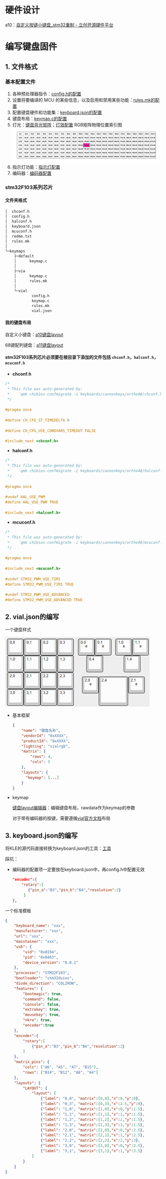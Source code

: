 # 硬件设计

a10：[自定义按键小键盘_stm32重制 - 立创开源硬件平台](https://oshwhub.com/ayanami-1/new_pad)

# 编写键盘固件

## 1. 文件格式

### 基本配置文件

1. 各种预处理器指令：[config.h的配置](https://docs.qmk.fm/config_options "config.h的配置")
2. 设置将要编译的 MCU 的某些信息，以及启用和禁用某些功能：[rules.mk的配置](https://docs.qmk.fm/config_options#the-rules-mk-file)
3. 配置键盘硬件和功能集：[keyboard.json的配置](https://docs.qmk.fm/porting_your_keyboard_to_qmk#keyboard-json "keyboard.json的配置")
4. 键盘布局：[keymap.c的配置](https://docs.qmk.fm/keymap#keymap-and-layers)
5. 灯光：[键盘背光矩阵](https://docs.qmk.fm/features/rgb_matrix)；[灯效配置](https://docs.qmk.fm/features/rgb_matrix#rgb-matrix-effects)
   RGB矩阵物理位置索引图
   ![1741940835346](image/readme/1741940835346.png)
6. 指示灯功能：[指示灯配置](https://docs.qmk.fm/features/rgb_matrix#indicators)
7. 编码器：[编码器配置](https://docs.qmk.fm/features/encoders#encoder-map)

### **stm32F103系列芯片**

#### 文件夹格式

```
│  chconf.h
│  config.h
│  halconf.h
│  keyboard.json
│  mcuconf.h
│  redme.txt
│  rules.mk
│
└─keymaps
    ├─default
    │      keymap.c
    │
    ├─via
    │      keymap.c
    │      rules.mk
    │
    └─vial
            config.h
            keymap.c
            rules.mk
            vial.json
```

#### 我的键盘布局

自定义小键盘：[a10键盘layout](https://keyboard-layout-editor.com/##@@=0,0&_x:1&w:2%3B&=0,3%3B&@_y:0.5%3B&=1,0&=1,1&=1,2&=1,3%3B&@=2,0&=2,1%3B&@_y:-0.5&x:2%3B&=0,0%0A%0A%0A%0A%0A%0A%0A%0A%0Ae&=2,2&=0,1%0A%0A%0A%0A%0A%0A%0A%0A%0Ae%3B&@_y:-0.5%3B&=3,0&=3,1)

68键配列键盘：[a11键盘layout](https://keyboard-layout-editor.com/##@@=0,0&=0,1&=0,2&=0,3&=0,4&=0,5&=0,6&=0,7&=0,8&=0,9&=0,10&=0,11&=0,12&_w:2%3B&=0,13&_x:0.25%3B&=0,14&=0,15%3B&@_w:1.5%3B&=1,0&=1,1&=1,2&=1,3&=1,4&=1,5&=1,6&=1,7&=1,8&=1,9&=1,10&=1,11&=1,12&_w:1.5%3B&=1,13&_x:0.25%3B&=1,14&=1,15%3B&@_w:1.75%3B&=2,0&=2,1&=2,2&=2,3&=2,4&=2,5&=2,6&=2,7&=2,8&=2,9&=2,10&=2,11&_w:2.25%3B&=2,13%3B&@_w:2.25%3B&=3,0&=3,1&=3,2&=3,3&=3,4&=3,5&=3,6&=3,7&=3,8&=3,9&=3,10&_w:2.75%3B&=3,13&_x:0.25%3B&=3,14%3B&@_w:1.25%3B&=4,0&_w:1.25%3B&=4,1&_w:1.25%3B&=4,2&_w:6.25%3B&=4,5&_w:1.25%3B&=4,9&_w:1.25%3B&=4,10&_w:1.25%3B&=4,12&_x:0.5%3B&=4,13&=4,14&=4,15)

#### stm32F103系列芯片必须要在根目录下添加的文件包括 `chconf.h`，`halconf.h`，`mcuconf.h`

* **chconf.h**

```c
/*
 * This file was auto-generated by:
 *    `qmk chibios-confmigrate -i keyboards/cannonkeys/ortho48/chconf.h -r platforms/chibios/common/configs/chconf.h`
 */

#pragma once

#define CH_CFG_ST_TIMEDELTA 0

#define CH_CFG_USE_CONDVARS_TIMEOUT FALSE

#include_next <chconf.h>

```

* **halconf.h**

```c
/*
 * This file was auto-generated by:
 *    `qmk chibios-confmigrate -i keyboards/cannonkeys/ortho48/halconf.h -r platforms/chibios/common/configs/halconf.h`
 */

#pragma once

#undef HAL_USE_PWM
#define HAL_USE_PWM TRUE

#include_next <halconf.h>

```

* **mcuconf.h**

```c
/*
 * This file was auto-generated by:
 *    `qmk chibios-confmigrate -i keyboards/cannonkeys/ortho48/mcuconf.h -r platforms/chibios/STM32_F103_STM32DUINO/configs/mcuconf.h`
 */

#pragma once

#include_next <mcuconf.h>

#undef STM32_PWM_USE_TIM1
#define STM32_PWM_USE_TIM1 TRUE

#undef STM32_PWM_USE_ADVANCED
#define STM32_PWM_USE_ADVANCED TRUE

```

## 2. vial.json的编写

一个键盘样式

![1741771749400](image/readme/1741771749400.png)

- 基本框架

  ```json
  {
      "name": "键盘名称",
      "vendorId": "0xXXXX",
      "productId": "0xXXXX",
      "lighting": "vialrgb",
      "matrix": {
          "rows": 4,
          "cols": 5
      },
      "layouts": {
        "keymap": [...]
      }
  }
  ```
- keymap

  [键盘layout编辑器](https://keyboard-layout-editor.com/ "键盘layout编辑器")：编辑键盘布局，rawdata作为keymap的参数

  对于带有编码器的按键，需要遵循[vial官方文档](https://get.vial.today/docs/encoders.html)布局

## 3. keyboard.json的编写

将KLE的源代码直接转换为keyboard.json的工具：[工具](https://qmk.fm/converter/)

踩坑：

- 编码器的配置项一定要放在keyboard.json中，再config.h中配置无效

  ```json
  "encoder":{
      "rotary":[
         {"pin_a":"B3","pin_b":"B4","resolution":2}
       ]
  },
  ```

一个标准模板

```json
{
    "keyboard_name": "xxx",
    "manufacturer": "xxx",
    "url": "xxx",
    "maintainer": "xxx",
    "usb": {
        "vid": "0x0194",
        "pid": "0x0463",
        "device_version": "0.0.1"
    },
    "processor": "STM32F103",
    "bootloader": "stm32duino",
    "diode_direction": "COL2ROW",
    "features": {
        "bootmagic": true,
        "command": false,
        "console": false,
        "extrakey": true,
        "mousekey": true,
        "nkro": true,
        "encoder":true
    },
    "encoder":{
        "rotary":[
            {"pin_a":"B3","pin_b":"B4","resolution":2}
        ]
    },
    "matrix_pins": {
        "cols": ["A6", "A5", "A7", "B15"],
        "rows": ["B14", "B12", "A8", "A4"]
    },
    "layouts": {
        "LAYOUT": {
            "layout": [
                {"label": "0,0", "matrix":[0,0],"x":0,"y":0},
                {"label": "0,3", "matrix":[0,3],"x":2.5,"y":0},
                {"label": "1,0", "matrix":[1,0],"x":0,"y":1.5},
                {"label": "1,1", "matrix":[1,1],"x":1,"y":1.5},
                {"label": "1,2", "matrix":[1,2],"x":2,"y":1.5},
                {"label": "1,3", "matrix":[1,3],"x":3,"y":1.5},
                {"label": "2,0", "matrix":[2,0],"x":0,"y":2.5},
                {"label": "2,1", "matrix":[2,1],"x":1,"y":2.5},
                {"label": "2,2", "matrix":[2,2],"x":2,"y":3},
                {"label": "3,0", "matrix":[3,0],"x":0,"y":3.5},
                {"label": "3,1", "matrix":[3,1],"x":1,"y":3.5}
            ]
        }
    }
}

```
